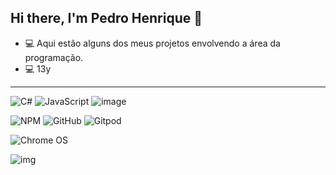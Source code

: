## Hi there, I'm Pedro Henrique 👋

- 💻 Aqui estão alguns dos meus projetos envolvendo a área da programação.
- 💻 13y

---

![C#](https://img.shields.io/badge/c%23-%23239120.svg?style=for-the-badge&logo=c-sharp&logoColor=white)
![JavaScript](https://user-images.githubusercontent.com/88590972/139758883-9d1b01eb-9df9-47ee-8e57-ac048c20b6a4.png)
![image](https://img.shields.io/badge/Python-14354C?style=for-the-badge&logo=python&logoColor=white)

![NPM](https://img.shields.io/badge/NPM-%23000000.svg?style=for-the-badge&logo=npm&logoColor=white)
![GitHub](https://img.shields.io/badge/github-%23121011.svg?style=for-the-badge&logo=github&logoColor=white)
![Gitpod](https://img.shields.io/badge/gitpod-f06611.svg?style=for-the-badge&logo=gitpod&logoColor=white)

![Chrome OS](https://img.shields.io/badge/chrome%20os-3d89fc?style=for-the-badge&logo=google%20chrome&logoColor=white)

![img](https://camo.githubusercontent.com/2da8237927e16704d112a03ab4a976d99e3c72eb7a56a9dc1ae9c566eb2177f2/68747470733a2f2f6163656769662e636f6d2f77702d636f6e74656e742f6769662f6f7574657273706163652d35372e676966)

